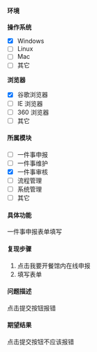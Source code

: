 #### 环境
**操作系统**

- [x]  Windows
- [ ]  Linux
- [ ]  Mac
- [ ]  其它

**浏览器**

- [x]  谷歌浏览器
- [ ]  IE 浏览器
- [ ]  360 浏览器
- [ ]  其它

#### 所属模块

- [ ]  一件事申报
- [ ]  一件事维护
- [x]  一件事审核
- [ ]  流程管理
- [ ]  系统管理
- [ ]  其它

#### 具体功能
一件事申报表单填写

#### 复现步骤

1. 点击我要开餐馆内在线申报
2. 填写表单

#### 问题描述
点击提交按钮报错

#### 期望结果
点击提交按钮不应该报错
